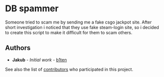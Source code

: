 # DB spammer

Someone tried to scam me by sending me a fake csgo jackpot site. After short investigation i noticed that they use fake steam-login site, so i decided to create this script to make it difficult for them to scam others.

## Authors

* **Jakub** - *Initial work* - [b1ten](https://github.com/b1ten)

See also the list of [contributors](https://github.com/batonekk/db-spammer/contributors) who participated in this project.

